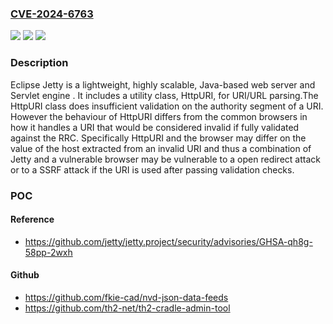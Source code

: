 ### [CVE-2024-6763](https://cve.mitre.org/cgi-bin/cvename.cgi?name=CVE-2024-6763)
![](https://img.shields.io/static/v1?label=Product&message=Jetty&color=blue)
![](https://img.shields.io/static/v1?label=Version&message=7.0.0%3C%3D%2012.0.11%20&color=brighgreen)
![](https://img.shields.io/static/v1?label=Vulnerability&message=CWE-1286&color=brighgreen)

### Description

Eclipse Jetty is a lightweight, highly scalable, Java-based web server and Servlet engine . It includes a utility class, HttpURI, for URI/URL parsing.The HttpURI class does insufficient validation on the authority segment of a URI.  However the behaviour of HttpURI differs from the common browsers in how it handles a URI that would be considered invalid if fully validated against the RRC.  Specifically HttpURI and the browser may differ on the value of the host extracted from an invalid URI and thus a combination of Jetty and a vulnerable browser may be vulnerable to a open redirect attack or to a SSRF attack if the URI is used after passing validation checks.

### POC

#### Reference
- https://github.com/jetty/jetty.project/security/advisories/GHSA-qh8g-58pp-2wxh

#### Github
- https://github.com/fkie-cad/nvd-json-data-feeds
- https://github.com/th2-net/th2-cradle-admin-tool

